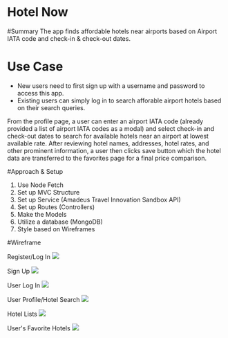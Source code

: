 # Hotel Now

#Summary
The app finds affordable hotels near airports based on Airport IATA code and check-in & check-out dates.

# Use Case
- New users need to first sign up with a username and password to access this app.
- Existing users can simply log in to search afforable airport hotels based on their search queries.

From the profile page, a user can enter an airport IATA code (already provided a list of airport IATA codes as a modal) and select check-in and check-out dates to search for available hotels near an airport at lowest available rate. After reviewing hotel names, addresses, hotel rates, and other prominent information, a user then clicks save button which the hotel data are transferred to the favorites page for a final price comparison. 

#Approach & Setup
1) Use Node Fetch
2) Set up MVC Structure
3) Set up Service (Amadeus Travel Innovation Sandbox API)
4) Set up Routes (Controllers)
5) Make the Models
6) Utilize a database (MongoDB)
7) Style based on Wireframes

#Wireframe

Register/Log In
![](/image/login.png)

Sign Up
![](/image/signup.png)

User Log In
![](/image/userlogin.png)

User Profile/Hotel Search 
![](/image/profile.png)

Hotel Lists
![](/image/reallogin.png)

User's Favorite Hotels
![](/image/favorites.png)

